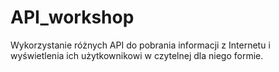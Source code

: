 # API_workshop
Wykorzystanie różnych API do pobrania informacji z Internetu i wyświetlenia ich użytkownikowi w czytelnej dla niego formie.
